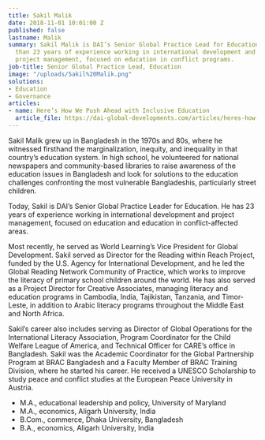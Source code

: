```yaml
---
title: Sakil Malik
date: 2018-11-01 10:01:00 Z
published: false
lastname: Malik
summary: Sakil Malik is DAI’s Senior Global Practice Lead for Education. He has more
  than 23 years of experience working in international development and international
  project management, focused on education in conflict programs.
job-title: Senior Global Practice Lead, Education
image: "/uploads/Sakil%20Malik.png"
solutions:
- Education
- Governance
articles:
- name: Here’s How We Push Ahead with Inclusive Education
  article_file: https://dai-global-developments.com/articles/heres-how-we-push-ahead-with-inclusive-education
---
```


Sakil Malik grew up in Bangladesh in the 1970s and 80s, where he witnessed firsthand the marginalization, inequity, and inequality in that country’s education system. In high school, he volunteered for national newspapers and community-based libraries to raise awareness of the education issues in Bangladesh and look for solutions to the education challenges confronting the most vulnerable Bangladeshis, particularly street children.
 
Today, Sakil is DAI’s Senior Global Practice Leader for Education. He has 23 years of experience working in international development and project management, focused on education and education in conflict-affected areas.
 
Most recently, he served as World Learning’s Vice President for Global Development. Sakil served as Director for the Reading within Reach Project, funded by the U.S. Agency for International Development, and he led the Global Reading Network Community of Practice, which works to improve the literacy of primary school children around the world. He has also served as a Project Director for Creative Associates, managing literacy and education programs in Cambodia, India, Tajikistan, Tanzania, and Timor-Leste, in addition to Arabic literacy programs throughout the Middle East and North Africa.
 
Sakil’s career also includes serving as Director of Global Operations for the International Literacy Association, Program Coordinator for the Child Welfare League of America, and Technical Officer for CARE’s office in Bangladesh. Sakil was the Academic Coordinator for the Global Partnership Program at BRAC Bangladesh and a Faculty Member of BRAC Training Division, where he started his career. He received a UNESCO Scholarship to study peace and conflict studies at the European Peace University in Austria.

* M.A., educational leadership and policy, University of Maryland
* M.A., economics, Aligarh University, India
* B.Com., commerce, Dhaka University, Bangladesh 
* B.A., economics, Aligarh University, India